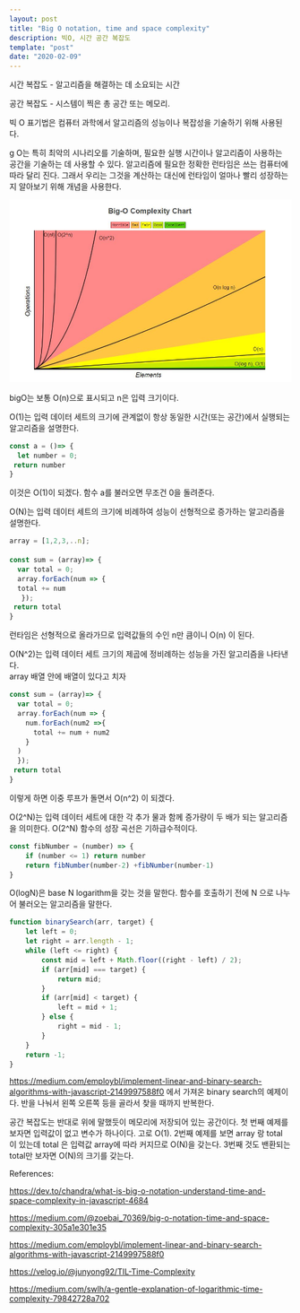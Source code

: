 ```yaml
---
layout: post
title: "Big O notation, time and space complexity"
description: 빅O, 시간 공간 복잡도
template: "post"
date: "2020-02-09"
---
```



시간 복잡도 - 알고리즘을 해결하는 데 소요되는 시간

공간 복잡도 - 시스템이 찍은 총 공간 또는 메모리.

빅 O 표기법은 컴퓨터 과학에서 알고리즘의 성능이나 복잡성을 기술하기 위해 사용된다.

g O는 특히 최악의 시나리오를 기술하며, 필요한 실행 시간이나 알고리즘이 사용하는 공간을 기술하는 데 사용할 수 있다. 알고리즘에 필요한 정확한 런타임은 쓰는 컴퓨터에 따라 달리 진다. 그래서 우리는 그것을 계산하는 대신에 런타임이 얼마나 빨리 성장하는지 알아보기 위해 개념을 사용한다.

<img src= "static\bigO.JPG" alt="bigO" />

bigO는 보통 O(n)으로 표시되고 n은 입력 크기이다. 

O(1)는 입력 데이터 세트의 크기에 관계없이 항상 동일한 시간(또는 공간)에서 실행되는 알고리즘을 설명한다.

```javascript
const a = ()=> {
  let number = 0;
 return number 
}
```

이것은 O(1)이 되겠다. 함수 a를 불러오면 무조건 0을 돌려준다.

O(N)는 입력 데이터 세트의 크기에 비례하여 성능이 선형적으로 증가하는 알고리즘을 설명한다.

```javascript
array = [1,2,3,..n];

const sum = (array)=> {
  var total = 0;
  array.forEach(num => {
  total += num
   });
 return total 
}
```

런타임은 선형적으로 올라가므로 입력값들의 수인 n만 큼이니 O(n) 이 된다.

O(N^2)는 입력 데이터 세트 크기의 제곱에 정비례하는 성능을 가진 알고리즘을 나타낸다.  
array 배열 안에 배열이 있다고 치자

```javascript
const sum = (array)=> {
  var total = 0;
  array.forEach(num => {
    num.forEach(num2 =>{
      total += num + num2
    }
  )
  });
 return total 
}
```
이렇게 하면 이중 루프가 돌면서 O(n^2) 이 되겠다.


O(2^N)는 입력 데이터 세트에 대한 각 추가 물과 함께 증가량이 두 배가 되는 알고리즘을 의미한다. O(2^N) 함수의 성장 곡선은 기하급수적이다.

```javascript
const fibNumber = (number) => {
    if (number <= 1) return number
    return fibNumber(number-2) +fibNumber(number-1)
}
```

O(logN)은 base N logarithm을 갖는 것을 말한다. 함수를 호출하기 전에 N 으로 나누어 불러오는 알고리즘을 말한다.

```javascript
function binarySearch(arr, target) {
    let left = 0;
    let right = arr.length - 1;
    while (left <= right) {
        const mid = left + Math.floor((right - left) / 2);
        if (arr[mid] === target) {
            return mid;
        }
        if (arr[mid] < target) {
            left = mid + 1;
        } else {
            right = mid - 1;
        }
    }
    return -1;
}
```
<https://medium.com/employbl/implement-linear-and-binary-search-algorithms-with-javascript-2149997588f0> 에서 가져온 binary search의 예제이다. 반을 나눠서 왼쪽 오른쪽 등을 골라서 찾을 때까지 반복한다.

공간 복잡도는 반대로 위에 말했듯이 메모리에 저장되어 있는 공간이다. 첫 번째 예제를 보자면 입력값이 없고 변수가 하나이다. 고로 O(1). 2번째 예제를 보면 array 랑 total 이 있는데 total 은 입력값 array에 따라 커지므로 O(N)을 갖는다. 3번째 것도 밴환되는 total만 보자면 O(N)의 크기를 갖는다.

References:  

<https://dev.to/chandra/what-is-big-o-notation-understand-time-and-space-complexity-in-javascript-4684>

<https://medium.com/@zoebai_70369/big-o-notation-time-and-space-complexity-305a1e301e35>

<https://medium.com/employbl/implement-linear-and-binary-search-algorithms-with-javascript-2149997588f0>

<https://velog.io/@junyong92/TIL-Time-Complexity>

<https://medium.com/swlh/a-gentle-explanation-of-logarithmic-time-complexity-79842728a702>